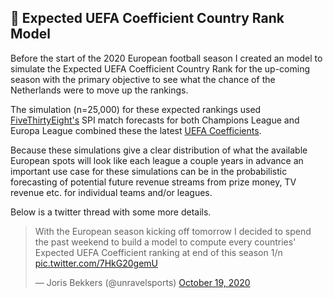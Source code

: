 ## 🔬 Expected UEFA Coefficient Country Rank Model

Before the start of the 2020 European football season I created an model to simulate the
Expected UEFA Coefficient Country Rank for the up-coming season with the primary objective
 to see what the chance of the Netherlands were to move up the rankings.

The simulation (n=25,000) for these expected rankings used [FiveThirtyEight's](https://github.com/fivethirtyeight/data/tree/master/soccer-spi) SPI match forecasts
for both Champions League and Europa League combined these the latest [UEFA Coefficients](https://coefficienten.nl/uefa-coefficienten-ranglijst/).

Because these simulations give a clear distribution of what the available European spots will look like each league a couple years in advance an
 important use case for these simulations can be in the probabilistic forecasting of potential future revenue streams
from prize money, TV revenue etc. for individual teams and/or leagues.

Below is a twitter thread with some more details.

<blockquote class="twitter-tweet" data-theme="dark"><p lang="en" dir="ltr">With the European season kicking off tomorrow I decided to spend the past weekend to build a model to compute every countries&#39; Expected UEFA Coefficient ranking at end of this season 1/n <a href="https://t.co/7HkG20gemU">pic.twitter.com/7HkG20gemU</a></p>&mdash; Joris Bekkers (@unravelsports) <a href="https://twitter.com/unravelsports/status/1318210165485768706?ref_src=twsrc%5Etfw">October 19, 2020</a></blockquote> <script async src="https://platform.twitter.com/widgets.js" charset="utf-8"></script>
